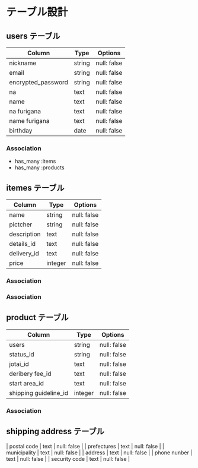 # テーブル設計

## users テーブル

| Column              | Type   | Options     |
| --------            | ------ | ----------- |
| nickname            | string | null: false |
| email               | string | null: false |
| encrypted_password  | string | null: false |
| na                  | text   | null: false |
| name                | text   | null: false |
| na furigana         | text   | null: false |
| name furigana       | text   | null: false |
| birthday            | date   | null: false |
### Association
<!-- ユーザーから見て他のテーブルがどうか -->
- has_many :items
- has_many :products

## itemes テーブル

| Column | Type   | Options     |
| ------ | ------ | ----------- |
| name           | string    | null: false |
| pictcher       | string    | null: false |
| description    | text      | null: false |
| details_id     | text      | null: false |
| delivery_id    | text      | null: false |
| price          | integer   | null: false |
### Association

### Association

## product テーブル

| Column | Type         | Options     |
| ------ | ------       | ----------- |
| users                 | string    | null: false |
| status_id             | string    | null: false |
| jotai_id   | text     | null: false |
| deribery fee_id       | text      | null: false |
| start area_id         | text      | null: false |
| shipping guideline_id | integer   | null: false |
### Association

## shipping address テーブル

| postal code   | text   | null: false |
| prefectures   | text   | null: false |
| municipality  | text   | null: false |
| address       | text   | null: false |
| phone nunber  | text   | null: false |
| security code | text   | null: false |
